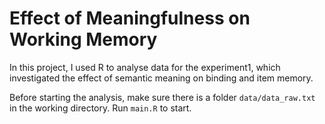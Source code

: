# Effect of Meaningfulness on Working Memory

In this project, I used R to analyse data for the experiment1, which investigated the effect of semantic meaning on binding and item memory. 

Before starting the analysis, make sure there is a folder `data/data_raw.txt` in the working directory. Run `main.R` to start.